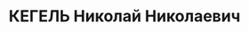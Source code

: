 ---
title: КЕГЕЛЬ Николай Николаевич
description: "Род. в 1888, Владимирская губ., Александровск, русский, обр.: начальное.\
  \ Проживал: Южно-Казахстанская обл. (Чимкентская), Туркестанский р-н, пос. Ачисай.\
  \ Электрик, Ачисайский полиметаллический комбинат. \n  Арестован 23.08.1937. Обв.\
  \ по ст. 58-8, 58-9, 58-11 УК РСФСР. Приговор: выездная сессия ВК ВС СССР, 27.02.1938\
  \ – ВМН. \n  Реабилитирован Главной военной прокуратурой РК 17.06.1999"
---